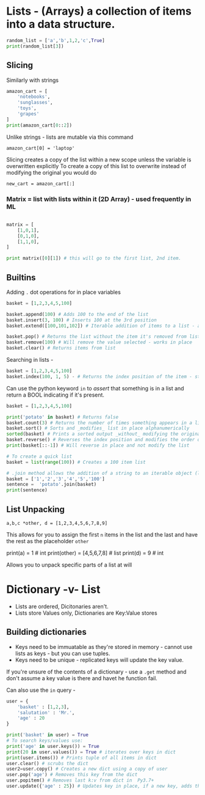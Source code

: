# Lists - (Arrays) a collection of items into a data structure.

```python
random_list = ['a','b',1,2,'c',True]
print(random_list[3])
```

## Slicing

Similarly with strings 
```python
amazon_cart = [
    'notebooks',
    'sunglasses',
    'toys',
    'grapes'
]
print(amazon_cart[0::2])

```

Unlike strings - lists are mutable via this command 

`amazon_cart[0] = 'laptop'`

Slicing creates a copy of the list within a new scope unless the variable is overwritten explicitly
To create a copy of this list to overwrite instead of modifying the original you would do

`new_cart = amazon_cart[:]`

### Matrix = list with lists within it (2D Array) - used frequently in ML

```python

matrix = [
    [1,0,1],
    [0,1,0],
    [1,1,0],
]

print matrix([0][1]) # this will go to the first list, 2nd item.

```

## Builtins



Adding `.` dot operations for in place variables

```python
basket = [1,2,3,4,5,100]

basket.append(100) # Adds 100 to the end of the list
basket.insert(3, 100) # Inserts 100 at the 3rd position
basket.extend([100,101,102]) # Iterable addition of items to a list - allows adding a list to list

basket.pop() # Returns the list without the item it's removed from list - default is the last entry in the list, otherwise you can specify index and it returns *that* index
basket.remove(100) # Will remove the value selected - works in place
basket.clear() # Returns items from list
```

Searching in lists - 

```python
basket = [1,2,3,4,5,100]
basket.index(100, 1, 5) - # Returns the index position of the item - starting from the 1st index, ending at the 5th
```

Can use the python keyword `in` to _assert_ that something is in a list and return a BOOL indicating if it's present.

```python
basket = [1,2,3,4,5,100]

print('potato' in basket) # Returns false
basket.count(3) # Returns the number of times something appears in a list
basket.sort() # Sorts and _modifies_ list in place alphanumerically
sorted(basket) # Prints a sorted output _without_ modifying the original
basket.reverse() # Reverses the index position and modifies the order of the list 1st becomes Last etc
print(basket[::-1]) # Will reverse in place and not modify the list

# To create a quick list
basket = list(range(100)) # Creates a 100 item list

# .join method allows the addition of a string to an iterable object (list)
basket = ['1','2','3','4','5','100']
sentence =  'potato'.join(basket)
print(sentence)
```

## List Unpacking

`a,b,c *other, d = [1,2,3,4,5,6,7,8,9]`

This allows for you to assign the first `n` items in the list and the last and have the rest as the placeholder `other`

print(a) = 1 # int
print(other) = [4,5,6,7,8] # list
print(d) = 9 # int

Allows you to unpack specific parts of a list at will

# Dictionary -v- List

* Lists are ordered, Dicitonaries aren't. 
* Lists store Values only, Dictionaries are Key:Value stores

## Building dictionaries

- Keys need to be immuatable as they're stored in memory - cannot use lists as keys - but you can use tuples.
- Keys need to be unique - replicated keys will update the key value.

If you're unsure of the contents of a dictionary - use a `.get` method and don't assume a key value is there and havet he function fail.

Can also use the `in` query - 

```python
user = {
    'basket' : [1,2,3],
    'salutation' : 'Mr.',
    'age' : 20
}

print('basket' in user) = True
# To search keys/values use: 
print('age' in user.keys()) = True
print(20 in user.values()) = True # iterates over keys in dict
print(user.items()) # Prints tuple of all items in dict
user.clear() # scrubs the dict
user2=user.copy() # Creates a new dict using a copy of user
user.pop('age') # Removes this key from the dict
user.popitem() # Removes last k:v from dict in  Py3.7+ 
user.update({'age' : 25}) # Updates key in place, if a new key, adds the key.
```


